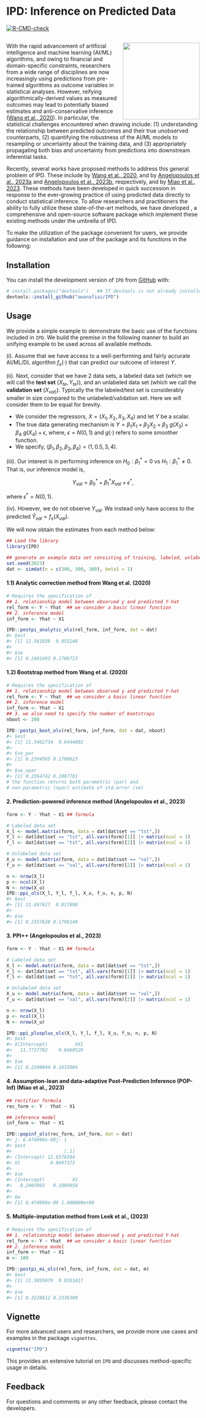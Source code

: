 
<!-- README.md is generated from README.Rmd. Please edit that file -->

# IPD: Inference on Predicted Data

<!-- badges: start -->

[![R-CMD-check](https://github.com/awanafiaz/IPD/actions/workflows/R-CMD-check.yaml/badge.svg)](https://github.com/awanafiaz/IPD/actions/workflows/R-CMD-check.yaml)
<!-- badges: end -->

## <img src="man/figures/IPD_LOGO.png" align="right" height="200" style="float:right; height:200px;">

With the rapid advancement of artificial intelligence and machine
learning (AI/ML) algorithms, and owing to financial and domain-specific
constraints, researchers from a wide range of disciplines are now
increasingly using predictions from pre-trained algorithms as outcome
variables in statistical analyses. However, reifying
algorithmically-derived values as measured outcomes may lead to
potentially biased estimates and anti-conservative inference ([Wang et
al., 2020](https://www.pnas.org/doi/suppl/10.1073/pnas.2001238117)). In
particular, the statistical challenges encountered when drawing include:
(1) understanding the relationship between predicted outcomes and their
true unobserved counterparts, (2) quantifying the robustness of the
AI/ML models to resampling or uncertainty about the training data, and
(3) appropriately propagating both bias and uncertainty from predictions
into downstream inferential tasks.

Recently, several works have proposed methods to address this general
problem of IPD. These include by [Wang et al.,
2020](https://www.pnas.org/doi/suppl/10.1073/pnas.2001238117), and by
[Angelopoulos et al.,
2023a](https://www.science.org/doi/10.1126/science.adi6000) and
[Angelopoulos et al., 2023b](https://arxiv.org/abs/2311.01453),
respectively, and by [Miao et al.,
2023](https://arxiv.org/abs/2311.14220). These methods have been
developed in quick succession in response to the ever-growing practice
of using predicted data directly to conduct statistical inference. To
allow researchers and practitioners the ability to fully utilize these
state-of-the-art methods, we have developed , a comprehensive and
open-source software package which implement these existing methods
under the umbrella of IPD.

To make the utilization of the package convenient for users, we provide
guidance on installation and use of the package and its functions in the
following:

## Installation

You can install the development version of `IPD` from
[GitHub](https://github.com/) with:

``` r
# install.packages("devtools")   ## If devtools is not already installed
devtools::install_github("awanafiaz/IPD")
```

## Usage

We provide a simple example to demonstrate the basic use of the
functions included in `IPD`. We build the premise in the following
manner to build an unifying example to be used across all available
methods.

(i). Assume that we have access to a well-performing and fairly accurate
AI/ML/DL algorithm $f_{\text{x}}(\cdot)$ that can predict our outcome of
interest $Y$.

(ii). Next, consider that we have 2 data sets, a labeled data set (which
we will call the **test set** $(X_{te}, Y_{te})$), and an unlabeled data
set (which we call the **validation set** $(X_{val)}$). Typically the
the labeled/test set is considerably smaller in size compared to the
unlabeled/validation set. Here we will consider them to be equal for
brevity.

- We consider the regressors, $X = (X_1, X_2, X_3, X_4)$ and let $Y$ be
  a scalar.
- The true data generating mechanism is
  $Y = \beta_1X_1 + \beta_2 X_2 + \beta_3 \ g(X_3) + \beta_4 \ g(X_4) + \epsilon,$
  where, $\epsilon = N(0, 1)$ and $g(\cdot)$ refers to some smoother
  function.
- We specify, $(\beta_1, \beta_2, \beta_3, \beta_4) = (1, 0.5, 3, 4)$.

(iii). Our interest is in performing inference on $H_0: \beta_1^* = 0$
vs $H_1: \beta_1^* \ne 0$. That is, our inference model is,

$$
Y_{val} = \beta_0^* + \beta_1^* X_{val} + \epsilon^*,
$$

where $\epsilon^* = N(0, 1)$.

(iv). However, we do not observe $Y_{val}$. We instead only have access
to the predicted $\hat Y_{val} = f_{\text{x}}(X_{val})$.

We will now obtain the estimates from each method below:

``` r
## Load the library
library(IPD)

## generate an example data set consisting of training, labeled, unlabeled data
set.seed(2023)
dat <- simdat(n = c(300, 300, 300), beta1 = 1)
```

#### 1.1) Analytic correction method from Wang et al. (2020)

``` r
# Requires the specification of 
## 1. relationship model between observed y and predicted Y-hat 
rel_form <- Y ~ Yhat  ## we consider a basic linear function
## 2. inference model
inf_form <- Yhat ~ X1

IPD::postpi_analytic_ols(rel_form, inf_form, dat = dat)
#> $est
#> [1] 11.561038  0.955248
#> 
#> $se
#> [1] 0.2401493 0.1706713
```

#### 1.2) Bootstrap method from Wang et al. (2020)

``` r
# Requires the specification of 
## 1. relationship model between observed y and predicted Y-hat 
rel_form <- Y ~ Yhat  ## we consider a basic linear function
## 2. inference model
inf_form <- Yhat ~ X1
## 3. we also need to specify the number of bootstraps 
nboot <- 200

IPD::postpi_boot_ols(rel_form, inf_form, dat = dat, nboot)
#> $est
#> [1] 11.5462734  0.9444002
#> 
#> $se_par
#> [1] 0.2394565 0.1706623
#> 
#> $se_npar
#> [1] 0.2364742 0.1807781
# the function returns both parametric (par) and 
# non-parametric (npar) estimate of std.error (se)
```

#### 2. Prediction-powered inference method (Angelopoulos et al., 2023)

``` r
form <- Y - Yhat ~ X1 ## formula

# Labeled data set
X_l <- model.matrix(form, data = dat[dat$set == "tst",]) 
Y_l <- dat[dat$set == "tst", all.vars(form)[1]] |> matrix(ncol = 1)
f_l <- dat[dat$set == "tst", all.vars(form)[2]] |> matrix(ncol = 1)

# Unlabeled data set
X_u <- model.matrix(form, data = dat[dat$set == "val",])
f_u <- dat[dat$set == "val", all.vars(form)[2]] |> matrix(ncol = 1)

n <- nrow(X_l)
p <- ncol(X_l)
N <- nrow(X_u)
IPD::ppi_ols(X_l, Y_l, f_l, X_u, f_u, n, p, N)
#> $est
#> [1] 11.697627  0.817898
#> 
#> $se
#> [1] 0.2357630 0.1790149
```

#### 3. PPI++ (Angelopoulos et al., 2023)

``` r
form <- Y - Yhat ~ X1 ## formula

# Labeled data set
X_l <- model.matrix(form, data = dat[dat$set == "tst",])
Y_l <- dat[dat$set == "tst", all.vars(form)[1]] |> matrix(ncol = 1)
f_l <- dat[dat$set == "tst", all.vars(form)[2]] |> matrix(ncol = 1)

# Unlabeled data set
X_u <- model.matrix(form, data = dat[dat$set == "val",])
f_u <- dat[dat$set == "val", all.vars(form)[2]] |> matrix(ncol = 1)

n <- nrow(X_l)
p <- ncol(X_l)
N <- nrow(X_u)

IPD::ppi_plusplus_ols(X_l, Y_l, f_l, X_u, f_u, n, p, N)
#> $est
#> X(Intercept)          XX1 
#>   11.7737782    0.8460529 
#> 
#> $se
#> [1] 0.2200044 0.1615084
```

#### 4. Assumption-lean and data-adaptive Post-Prediction Inference (POP-Inf) (Miao et al., 2023)

``` r
## rectifier formula
rec_form <- Y - Yhat ~ X1

## inference model 
inf_form <- Yhat ~ X1

IPD::popinf_ols(rec_form, inf_form, dat = dat)
#> j: 6.474096e-09j: 1
#> $est
#>                   [,1]
#> (Intercept) 11.8378384
#> X1           0.8697373
#> 
#> $se
#> (Intercept)          X1 
#>   0.2465003   0.1804958 
#> 
#> $w
#> [1] 6.474096e-09 1.000000e+00
```

#### 5. Multiple-imputation method from Leek et al., (2023)

``` r
# Requires the specification of 
## 1. relationship model between observed y and predicted Y-hat 
rel_form <- Y ~ Yhat  ## we consider a basic linear function
## 2. inference model
inf_form <- Yhat ~ X1
m <- 100

IPD::postpi_mi_ols(rel_form, inf_form, dat = dat, m)
#> $est
#> [1] 11.5855979  0.9351817
#> 
#> $se
#> [1] 0.3228812 0.2336300
```

## Vignette

For more advanced users and researchers, we provide more use cases and
examples in the package `vignettes`.

``` r
vignette("IPD")
```

This provides an extensive tutorial on `IPD` and discusses
method-specific usage in details.

## Feedback

For questions and comments or any other feedback, please contact the
developers.
